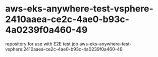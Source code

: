 # aws-eks-anywhere-test-vsphere-2410aaea-ce2c-4ae0-b93c-4a0239f0a460-49
repository for use with E2E test job aws-eks-anywhere-test-vsphere:2410aaea-ce2c-4ae0-b93c-4a0239f0a460-49
